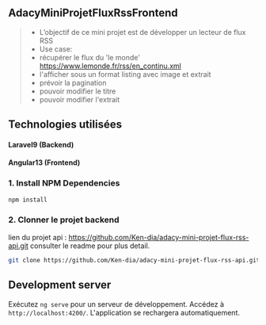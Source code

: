 ## AdacyMiniProjetFluxRssFrontend
> - L’objectif de ce mini projet est de développer un lecteur de flux RSS
> - Use case:
> - récupérer le flux du 'le monde' https://www.lemonde.fr/rss/en_continu.xml
> - l'afficher sous un format listing avec image et extrait
> - prévoir la pagination
> - pouvoir modifier le titre
> - pouvoir modifier l'extrait
## Technologies utilisées

  #### Laravel9 (Backend)
  #### Angular13 (Frontend)
  
### 1. Install NPM Dependencies

```bash
npm install
```
### 2. Clonner le projet backend
 lien du projet api : https://github.com/Ken-dia/adacy-mini-projet-flux-rss-api.git
 consulter le readme pour plus detail.
```bash
git clone https://github.com/Ken-dia/adacy-mini-projet-flux-rss-api.git
```

## Development server

Exécutez `ng serve` pour un serveur de développement. Accédez à `http://localhost:4200/`. L'application se rechargera automatiquement.


